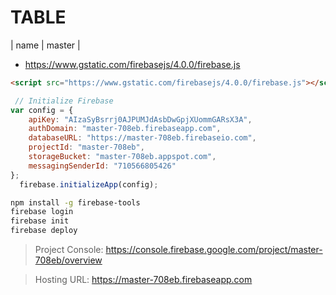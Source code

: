 # TABLE
| name | master |

- https://www.gstatic.com/firebasejs/4.0.0/firebase.js

```html
<script src="https://www.gstatic.com/firebasejs/4.0.0/firebase.js"></script>
```

```javascript
 // Initialize Firebase
var config = {
    apiKey: "AIzaSyBsrrj0AJPUMJdAsbDwGpjXUommGARsX3A",
    authDomain: "master-708eb.firebaseapp.com",
    databaseURL: "https://master-708eb.firebaseio.com",
    projectId: "master-708eb",
    storageBucket: "master-708eb.appspot.com",
    messagingSenderId: "710566805426"
};
  firebase.initializeApp(config);
```

```bash
npm install -g firebase-tools
firebase login
firebase init
firebase deploy
```

> Project Console: https://console.firebase.google.com/project/master-708eb/overview

> Hosting URL: https://master-708eb.firebaseapp.com

